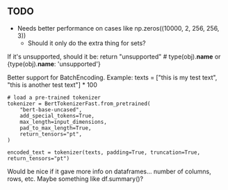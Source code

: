## TODO
* Needs better performance on cases like np.zeros((10000, 2, 256, 256, 3))
  * Should it only do the extra thing for sets?

If it's unsupported, should it be:
return "unsupported"  # type(obj).__name__ or {type(obj).__name__: 'unsupported'}



Better support for BatchEncoding. Example:
    texts = ["this is my test text", "this is another test text"] * 100

    # load a pre-trained tokenizer
    tokenizer = BertTokenizerFast.from_pretrained(
        "bert-base-uncased",
        add_special_tokens=True,
        max_length=input_dimensions,
        pad_to_max_length=True,
        return_tensors="pt",
    )

    encoded_text = tokenizer(texts, padding=True, truncation=True, return_tensors="pt")


Would be nice if it gave more info on dataframes... number of columns, rows, etc. Maybe something like df.summary()?
